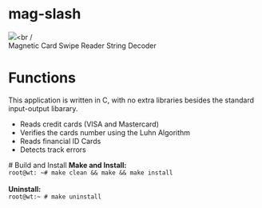 # mag-slash
<img src="https://weaknetlabs.com/images/magslashlogo2.png"/><br /<br />
Magnetic Card Swipe Reader String Decoder
# Functions
This application is written in C, with no extra libraries besides the standard input-output libarary.<br />
<ul>
<li>Reads credit cards (VISA and Mastercard)</li>
<li>Verifies the cards number using the Luhn Algorithm</li>
<li>Reads financial ID Cards</li>
<li>Detects track errors</li>
</ul>
# Build and Install
<b>Make and Install:</b><br />
<code>root@wt: ~# make clean && make && make install</code><br /><br />
<b>Uninstall:</b><br />
<code>root@wt:~ # make uninstall</code>
